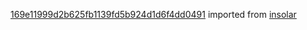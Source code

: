 [169e11999d2b625fb1139fd5b924d1d6f4dd0491](https://github.com/insolar/insolar/commit/169e11999d2b625fb1139fd5b924d1d6f4dd0491) imported from [insolar](https://github.com/insolar/insolar)
